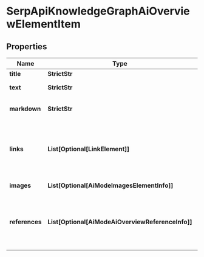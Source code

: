 # SerpApiKnowledgeGraphAiOverviewElementItem


## Properties

| Name | Type | Description | Notes |
|------------ | ------------- | ------------- | -------------|
**title** | **StrictStr** | title of the element |[optional]|
**text** | **StrictStr** | additional text of the element in SERP |[optional]|
**markdown** | **StrictStr** | content of the element in markdown format |[optional]|
**links** | **List[Optional[LinkElement]]** | sitelinks<br>the links shown below some of Google’s search results<br>if there are none, equals null |[optional]|
**images** | **List[Optional[AiModeImagesElementInfo]]** | images of the element |[optional]|
**references** | **List[Optional[AiModeAiOverviewReferenceInfo]]** | references relevant to the element<br>includes references to webpages that were used to generate the ai_overview_element |[optional]|